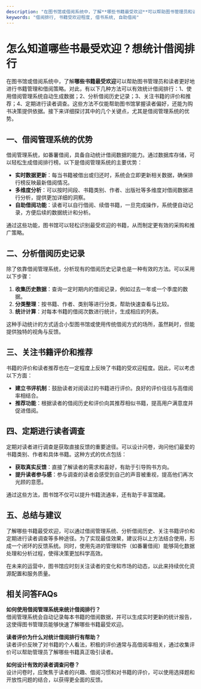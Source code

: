 ```yaml
---
description: "在图书馆或借阅系统中，了解**哪些书籍最受欢迎**可以帮助图书管理员和读者更好地进行书籍管理和借阅策略。对此，有以下几种方法可以有效统计借阅排行：1、使用借阅管理系统自动生成数据；2、分析借阅历史记录；3、关注书籍的评价和推荐；4、定期进行读者调查。这些方法不仅能帮助图书馆掌握读者偏好，还能为购书决策提供依据。接下来详细探讨其中的几个关键点，尤其是借阅管理系统的优势。"
keywords: "借阅排行, 书籍受欢迎程度, 借书系统, 自助借阅"
---
```

# 怎么知道哪些书最受欢迎？想统计借阅排行

在图书馆或借阅系统中，了解**哪些书籍最受欢迎**可以帮助图书管理员和读者更好地进行书籍管理和借阅策略。对此，有以下几种方法可以有效统计借阅排行：1、使用借阅管理系统自动生成数据；2、分析借阅历史记录；3、关注书籍的评价和推荐；4、定期进行读者调查。这些方法不仅能帮助图书馆掌握读者偏好，还能为购书决策提供依据。接下来详细探讨其中的几个关键点，尤其是借阅管理系统的优势。

## 一、借阅管理系统的优势

借阅管理系统，如番薯借阅，具备自动统计借阅数据的能力。通过数据库存储，可以轻松生成借阅排行榜。以下是借阅管理系统的主要优势：

- **实时数据更新**：每当书籍被借出或归还时，系统会立即更新相关数据，确保排行榜反映最新借阅情况。
- **多维度分析**：可以按时间段、书籍类别、作者、出版社等多维度对借阅数据进行分析，提供更加详细的洞察。
- **自助借阅功能**：读者可以自行借阅、续借书籍，一旦完成操作，系统便自动记录，方便后续的数据统计和分析。
  
通过这些功能，图书馆可以轻松识别最受欢迎的书籍，从而制定更有效的采购和推广策略。

## 二、分析借阅历史记录

除了依靠借阅管理系统，分析现有的借阅历史记录也是一种有效的方法。可以采用以下步骤：

1. **收集历史数据**：查询一定时期内的借阅记录，例如过去一年或一个季度的数据。
2. **分类整理**：按书籍、作者、类别等进行分类，帮助快速查看与比较。
3. **统计计算**：对每本书籍的借阅次数进行统计，生成相应的列表。

这种手动统计的方式适合小型图书馆或使用传统借阅方式的场所，虽然耗时，但能提供独特的视角与反馈。

## 三、关注书籍评价和推荐

书籍的评价和读者推荐也在一定程度上反映了书籍的受欢迎程度。因此，可以考虑以下方面：

- **建立书评机制**：鼓励读者对阅读过的书籍进行评价。良好的评价往往与高借阅率相结合。
- **推荐功能**：根据读者的借阅历史和评价向其推荐相似书籍，提高用户满意度并促进借阅。

## 四、定期进行读者调查

定期对读者进行调查是获取直接反馈的重要途径。可以设计问卷，询问他们最爱的书籍类别、作者和具体书籍。这种方式的优点包括：

- **获取真实反馈**：直接了解读者的需求和喜好，有助于引导购书方向。
- **提升读者参与感**：参与调查的读者会感受到自己的声音被重视，提高他们再次光顾的意愿。

通过这些方法，图书馆不仅可以提升书籍流通率，还有助于丰富馆藏。

## 五、总结与建议

了解哪些书籍最受欢迎，可以通过借阅管理系统、分析借阅历史、关注书籍评价和定期进行读者调查等多种途径。为了实现最佳效果，建议将以上方法结合使用，形成一个闭环的反馈系统。同时，使用先进的管理软件（如番薯借阅）能够简化数据处理和分析过程，使得决策更加科学高效。

在未来的运营中，图书馆应时刻关注读者的变化和市场的动态，以此来持续优化资源配置和服务质量。

## 相关问答FAQs

**如何使用借阅管理系统来统计借阅排行？**  
借阅管理系统会自动记录每本书籍的借阅数据，并可以生成实时更新的统计报告，这使得图书管理员能够快速了解哪些书籍最受欢迎。

**读者评价为什么对统计借阅排行有帮助？**  
读者评价反映了对书籍的个人看法，积极的评价通常与高借阅率相关，通过收集评价可以帮助管理员了解哪些书籍真正吸引读者。

**如何设计有效的读者调查问卷？**  
设计问卷时，应聚焦于读者的兴趣、借阅习惯和对书籍的评价，可以使用选择题和开放性问题的结合，以获得更全面的反馈。
